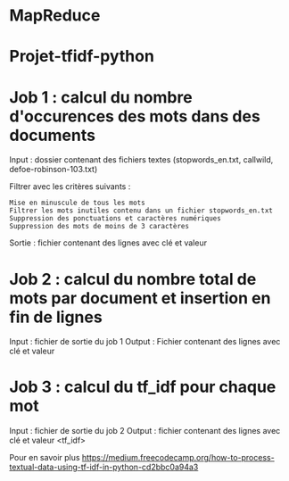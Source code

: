 # MapReduce

# Projet-tfidf-python

# Job 1 : calcul du nombre d'occurences des mots dans des documents
Input : dossier contenant des fichiers textes (stopwords_en.txt, callwild, defoe-robinson-103.txt)

Filtrer avec les critères suivants :

    Mise en minuscule de tous les mots
    Filtrer les mots inutiles contenu dans un fichier stopwords_en.txt
    Suppression des ponctuations et caractères numériques
    Suppression des mots de moins de 3 caractères
    
Sortie : fichier contenant des lignes avec clé <docID mot> et valeur <wordcount>

# Job 2  : calcul du nombre total de mots par document et insertion en fin de lignes
Input : fichier de sortie du job 1
Output : Fichier contenant des lignes avec clé <docID mot> et valeur <wordcount wordperdoc>

# Job 3  : calcul du tf_idf pour chaque mot
Input : fichier de sortie du job 2
Output : fichier contenant des lignes avec clé <docID mot> et valeur <tf_idf>

Pour en savoir plus https://medium.freecodecamp.org/how-to-process-textual-data-using-tf-idf-in-python-cd2bbc0a94a3
